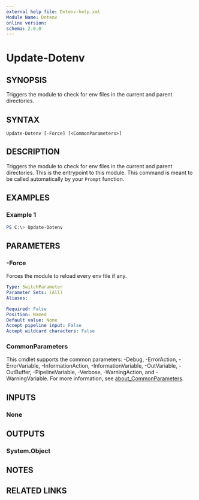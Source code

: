 ```yaml
---
external help file: Dotenv-help.xml
Module Name: Dotenv
online version:
schema: 2.0.0
---
```


# Update-Dotenv

## SYNOPSIS
Triggers the module to check for env files in the current and parent directories.

## SYNTAX

```
Update-Dotenv [-Force] [<CommonParameters>]
```

## DESCRIPTION
Triggers the module to check for env files in the current and parent directories.
This is the entrypoint to this module.
This command is meant to be called automatically by your `Prompt` function.

## EXAMPLES

### Example 1
```powershell
PS C:\> Update-Dotenv
```

## PARAMETERS

### -Force
Forces the module to reload every env file if any.

```yaml
Type: SwitchParameter
Parameter Sets: (All)
Aliases:

Required: False
Position: Named
Default value: None
Accept pipeline input: False
Accept wildcard characters: False
```

### CommonParameters
This cmdlet supports the common parameters: -Debug, -ErrorAction, -ErrorVariable, -InformationAction, -InformationVariable, -OutVariable, -OutBuffer, -PipelineVariable, -Verbose, -WarningAction, and -WarningVariable. For more information, see [about_CommonParameters](http://go.microsoft.com/fwlink/?LinkID=113216).

## INPUTS

### None

## OUTPUTS

### System.Object
## NOTES

## RELATED LINKS
